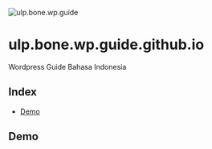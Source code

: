 ![ulp.bone.wp.guide](https://raw.githubusercontent.com/OmarElGabry/miniPHP/master/public/img/backgrounds/background.png)
# ulp.bone.wp.guide.github.io
Wordpress Guide Bahasa Indonesia
## Index
+ [Demo](#live-demo)

## Demo <a name="live-demo"></a>
